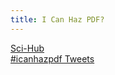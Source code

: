 ```yaml
---
title: I Can Haz PDF?
---
```

<a href="#" onclick="window.location='http://www.sci-hub.club/'; return false">Sci-Hub</a><br/>
<a class="twitter-timeline" href="https://twitter.com/hashtag/icanhazpdf" data-widget-id="656961581427896324">#icanhazpdf Tweets</a>
<script>
  !function(d,s,id){
    var js,
        fjs=d.getElementsByTagName(s)[0],
        p=/^http:/.test(d.location)?'http':'https';
    if(!d.getElementById(id)){js=d.createElement(s);js.id=id;js.src=p+"://platform.twitter.com/widgets.js";fjs.parentNode.insertBefore(js,fjs);}
  }(document,"script","twitter-wjs");
</script>
